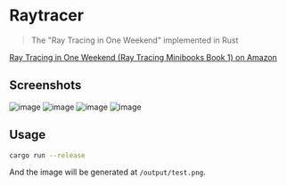 # Raytracer

> The "Ray Tracing in One Weekend" implemented in Rust

[Ray Tracing in One Weekend (Ray Tracing Minibooks Book 1) on Amazon](https://www.amazon.com/Ray-Tracing-Weekend-Minibooks-Book-ebook/dp/B01B5AODD8/)

## Screenshots

![image](https://user-images.githubusercontent.com/4198311/43998298-e55e0802-9e24-11e8-8c52-c33910d4cae5.png)
![image](https://user-images.githubusercontent.com/4198311/43998239-9751cc58-9e23-11e8-802b-43cd248512cf.png)
![image](https://user-images.githubusercontent.com/4198311/43998236-610af656-9e23-11e8-90cb-32998e3d93d8.png)
![image](https://user-images.githubusercontent.com/4198311/43998466-ea89acec-9e28-11e8-96d0-1e1307b3e806.png)

## Usage

```bash
cargo run --release
```

And the image will be generated at `/output/test.png`.
